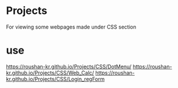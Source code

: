 # Projects
For viewing some webpages made under CSS section 

# use 
https://roushan-kr.github.io/Projects/CSS/DotMenu/
https://roushan-kr.github.io/Projects/CSS/Web_Calc/
https://roushan-kr.github.io/Projects/CSS/Login_regForm
